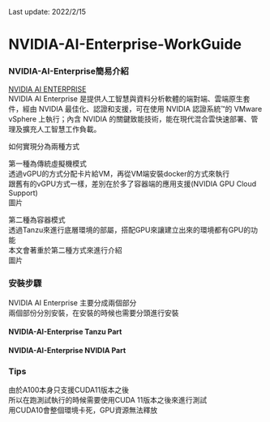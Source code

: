 Last update: 2022/2/15  

# NVIDIA-AI-Enterprise-WorkGuide  

### NVIDIA-AI-Enterprise簡易介紹     

[NVIDIA AI ENTERPRISE](https://www.nvidia.com/zh-tw/data-center/products/ai-enterprise-suite/ "link")  
NVIDIA AI Enterprise 是提供人工智慧與資料分析軟體的端對端、雲端原生套件，經由 NVIDIA 最佳化、認證和支援，可在使用 NVIDIA 認證系統™的 VMware vSphere 上執行；內含 NVIDIA 的關鍵致能技術，能在現代混合雲快速部署、管理及擴充人工智慧工作負載。  

如何實現分為兩種方式  

第一種為傳統虛擬機模式  
透過vGPU的方式分配卡片給VM，再從VM端安裝docker的方式來執行  
跟舊有的vGPU方式一樣，差別在於多了容器端的應用支援(NVIDIA GPU Cloud Support)  
圖片  

第二種為容器模式  
透過Tanzu來進行底層環境的部屬，搭配GPU來讓建立出來的環境都有GPU的功能  
本文會著重於第二種方式來進行介紹  
圖片  

### 安裝步驟  

NVIDIA AI Enterprise 主要分成兩個部分  
兩個部份分別安裝，在安裝的時候也需要分頭進行安裝  

#### NVIDIA-AI-Enterprise Tanzu Part  

#### NVIDIA-AI-Enterprise NVIDIA Part  


### Tips  

由於A100本身只支援CUDA11版本之後  
所以在跑測試執行的時候需要使用CUDA 11版本之後來進行測試  
用CUDA10會整個環境卡死，GPU資源無法釋放  

